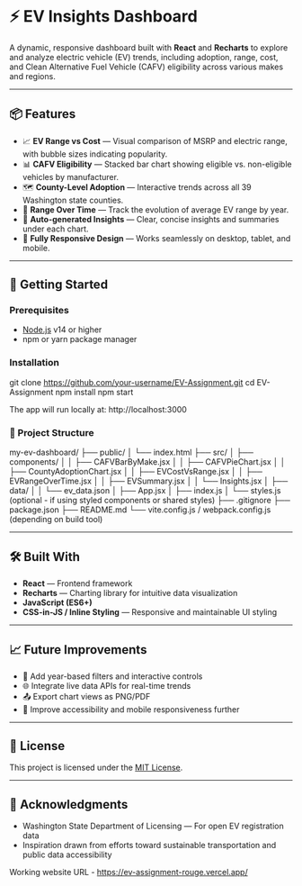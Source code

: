# ⚡ EV Insights Dashboard

A dynamic, responsive dashboard built with **React** and **Recharts** to explore and analyze electric vehicle (EV) trends, including adoption, range, cost, and Clean Alternative Fuel Vehicle (CAFV) eligibility across various makes and regions.

---

## 📦 Features

- 📈 **EV Range vs Cost** — Visual comparison of MSRP and electric range, with bubble sizes indicating popularity.
- 📊 **CAFV Eligibility** — Stacked bar chart showing eligible vs. non-eligible vehicles by manufacturer.
- 🗺️ **County-Level Adoption** — Interactive trends across all 39 Washington state counties.
- 📅 **Range Over Time** — Track the evolution of average EV range by year.
- 🧠 **Auto-generated Insights** — Clear, concise insights and summaries under each chart.
- 📱 **Fully Responsive Design** — Works seamlessly on desktop, tablet, and mobile.

---

## 🚀 Getting Started

### Prerequisites

- [Node.js](https://nodejs.org/) v14 or higher
- npm or yarn package manager

### Installation


git clone https://github.com/your-username/EV-Assignment.git
cd EV-Assignment
npm install
npm start

The app will run locally at: http://localhost:3000

### 📁 Project Structure

my-ev-dashboard/
├── public/
│   └── index.html
├── src/
│   ├── components/
│   │   ├── CAFVBarByMake.jsx
│   │   ├── CAFVPieChart.jsx
│   │   ├── CountyAdoptionChart.jsx
│   │   ├── EVCostVsRange.jsx
│   │   ├── EVRangeOverTime.jsx
│   │   ├── EVSummary.jsx
│   │   └── Insights.jsx
│   ├── data/
│   │   └── ev_data.json
│   ├── App.jsx
│   ├── index.js
│   └── styles.js (optional - if using styled components or shared styles)
├── .gitignore
├── package.json
├── README.md
└── vite.config.js / webpack.config.js (depending on build tool)

---

## 🛠️ Built With

- **React** — Frontend framework
- **Recharts** — Charting library for intuitive data visualization
- **JavaScript (ES6+)**
- **CSS-in-JS / Inline Styling** — Responsive and maintainable UI styling

---

## 📈 Future Improvements

- 📅 Add year-based filters and interactive controls
- 🌐 Integrate live data APIs for real-time trends
- 📤 Export chart views as PNG/PDF
- 📱 Improve accessibility and mobile responsiveness further

---

## 📄 License

This project is licensed under the [MIT License](LICENSE).

---

## 🙌 Acknowledgments

- Washington State Department of Licensing — For open EV registration data
- Inspiration drawn from efforts toward sustainable transportation and public data accessibility


Working website URL - https://ev-assignment-rouge.vercel.app/
